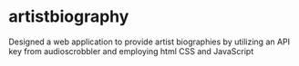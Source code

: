 # artistbiography
Designed a web application to provide artist biographies 
by utilizing an API key from audioscrobbler and employing html CSS and JavaScript
